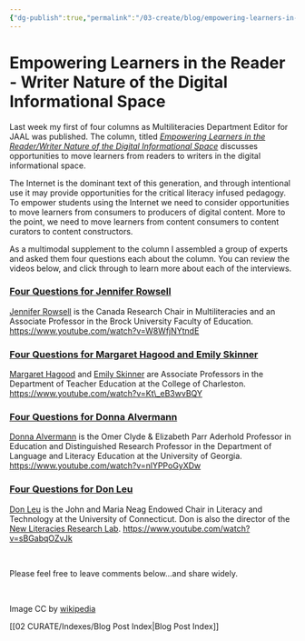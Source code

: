 ```yaml
---
{"dg-publish":true,"permalink":"/03-create/blog/empowering-learners-in-the-reader-writer-nature-of-the-digital-informational-space/","title":"Empowering Learners in the Reader/Writer Nature of the Digital Informational Space","tags":["jaal","online-collaborative-inquiry","online-content-construction","online-reading-comprehension"]}
---
```


# Empowering Learners in the Reader - Writer Nature of the Digital Informational Space

Last week my first of four columns as Multiliteracies Department Editor for JAAL was published. The column, titled [_Empowering Learners in the Reader/Writer Nature of the Digital Informational Space_](http://onlinelibrary.wiley.com/doi/10.1002/jaal.337/abstract) discusses opportunities to move learners from readers to writers in the digital informational space.

The Internet is the dominant text of this generation, and through intentional use it may provide opportunities for the critical literacy infused pedagogy. To empower students using the Internet we need to consider opportunities to move learners from consumers to producers of digital content. More to the point, we need to move learners from content consumers to content curators to content constructors.

As a multimodal supplement to the column I assembled a group of experts and asked them four questions each about the column. You can review the videos below, and click through to learn more about each of the interviews.

### [Four Questions for Jennifer Rowsell](http://wiobyrne.com/four-questions-for-jennifer-rowsell/)

[Jennifer Rowsell](https://twitter.com/jrowsell2) is the Canada Research Chair in Multiliteracies and an Associate Professor in the Brock University Faculty of Education. https://www.youtube.com/watch?v=W8WfjNYtndE

### [Four Questions for Margaret Hagood and Emily Skinner](http://wiobyrne.com/four-questions-for-margaret-hagood-emily-skinner-about-empowering-students-as-online-readerswriters/)

[Margaret Hagood](http://teachered.cofc.edu/faculty-staff-listing/hagood-margaret.php) and [Emily Skinner](http://teachered.cofc.edu/faculty-staff-listing/skinner-emily.php) are Associate Professors in the Department of Teacher Education at the College of Charleston. https://www.youtube.com/watch?v=Kt\_eB3wvBQY

### [Four Questions for Donna Alvermann](http://wiobyrne.com/four-questions-for-donna-alvermann-about-empowering-students-as-online-readerswriters/)

[Donna Alvermann](https://twitter.com/diglitalvermann) is the Omer Clyde & Elizabeth Parr Aderhold Professor in Education and Distinguished Research Professor in the Department of Language and Literacy Education at the University of Georgia. https://www.youtube.com/watch?v=nlYPPoGyXDw

### [Four Questions for Don Leu](http://wiobyrne.com/four-questions-for-don-leu-about-empowering-students-as-online-readerswriters/)

[Don Leu](https://twitter.com/djleu) is the John and Maria Neag Endowed Chair in Literacy and Technology at the University of Connecticut. Don is also the director of the [New Literacies Research Lab](http://newliteracies.uconn.edu/). https://www.youtube.com/watch?v=sBGabqOZvJk

 

Please feel free to leave comments below...and share widely.

 

Image CC by [wikipedia](http://upload.wikimedia.org/wikipedia/commons/e/ec/Seagate_ST33232A_hard_disk_head_and_platters_detail.jpg)

[[02 CURATE/Indexes/Blog Post Index\|Blog Post Index]]